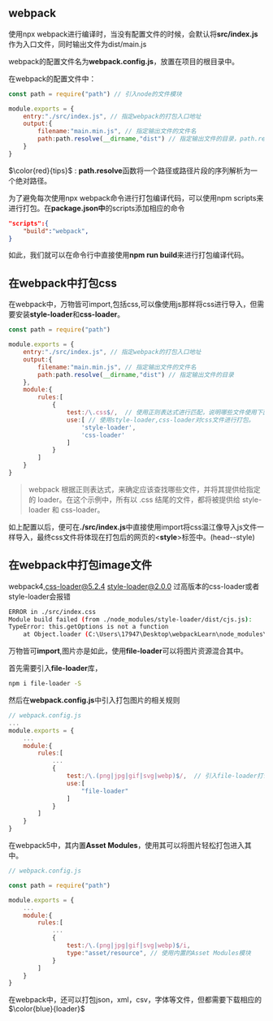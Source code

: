 ## webpack

使用npx webpack进行编译时，当没有配置文件的时候，会默认将**src/index.js**作为入口文件，同时输出文件为dist/main.js

webpack的配置文件名为**webpack.config.js**，放置在项目的根目录中。

在webpack的配置文件中：

```javascript
const path = require("path") // 引入node的文件模块

module.exports = {
    entry:"./src/index.js", // 指定webpack的打包入口地址
    output:{
        filename:"main.min.js", // 指定输出文件的文件名
        path:path.resolve(__dirname,"dist") // 指定输出文件的目录，path.resolve
    }
}

```

$\color{red}{tips}$ : **path.resolve**函数将一个路径或路径片段的序列解析为一个绝对路径。

为了避免每次使用npx webpack命令进行打包编译代码，可以使用npm scripts来进行打包。在**package.json中**的scripts添加相应的命令
```json
"scripts":{
    "build":"webpack",
}
```
如此，我们就可以在命令行中直接使用**npm run build**来进行打包编译代码。

## 在webpack中打包css

在webpack中，万物皆可import,包括css,可以像使用js那样将css进行导入，但需要安装**style-loader**和**css-loader**。

```javascript
const path = require("path")

module.exports = {
    entry:"./src/index.js", // 指定webpack的打包入口地址
    output:{
        filename:"main.min.js", // 指定输出文件的文件名
        path:path.resolve(__dirname,"dist") // 指定输出文件的目录
    },
    module:{
        rules:[
            {
                test:/\.css$/,  // 使用正则表达式进行匹配，说明哪些文件使用下面的规则
                use:[ // 使用style-loader,css-loader对css文件进行打包。
                    'style-loader',
                    'css-loader'
                ]
            }
        ]
    }
}
```
> webpack 根据正则表达式，来确定应该查找哪些文件，并将其提供给指定的 loader。在这个示例中，所有以 .css 结尾的文件，都将被提供给 style-loader 和 css-loader。


如上配置以后，便可在<b>./src/index.js</b>中直接使用import将css温江像导入js文件一样导入，最终css文件将体现在打包后的网页的&lt;**style**&gt;标签中。(head--style)

## 在webpack中打包image文件

webpack4,css-loader@5.2.4 style-loader@2.0.0
过高版本的css-loader或者style-loader会报错
```bash
ERROR in ./src/index.css
Module build failed (from ./node_modules/style-loader/dist/cjs.js):
TypeError: this.getOptions is not a function
    at Object.loader (C:\Users\17947\Desktop\webpackLearn\node_modules\style-loader\dist\index.js:19:24)
```

万物皆可**import**,图片亦是如此，使用**file-loader**可以将图片资源混合其中。

首先需要引入**file-loader**库，
```bash
npm i file-loader -S
```

然后在**webpack.config.js**中引入打包图片的相关规则

```javascript
// webpack.config.js
...
module.exports = {
    ...
    module:{
        rules:[
            ...
            {
                test:/\.(png|jpg|gif|svg|webp)$/,  // 引入file-loader打包规则，使其对图片资源进行打包。
                use:[
                    "file-loader"
                ]
            }
        ]
    }
}

```

在webpack5中，其内置**Asset Modules**，使用其可以将图片轻松打包进入其中。
```javascript
// webpack.config.js 

const path = require("path")

module.exports = {
    ...
    module:{
        rules:[
            ...
            {
                test:/\.(png|jpg|gif|svg|webp)$/i,
                type:"asset/resource", // 使用内置的Asset Modules模块
            }
        ]
    }
}

```


在webpack中，还可以打包json，xml，csv，字体等文件，但都需要下载相应的$\color{blue}{loader}$